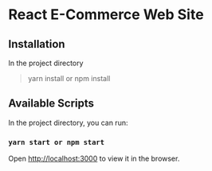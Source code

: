 # React E-Commerce Web Site
## Installation

In the project directory

> yarn install or npm install

## Available Scripts

In the project directory, you can run:

### `yarn start or npm start`


Open [http://localhost:3000](http://localhost:3000) to view it in the browser.

